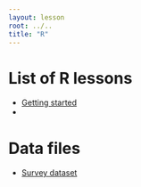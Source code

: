 ```yaml
---
layout: lesson
root: ../..
title: "R"
---
```


# List of R lessons

* [Getting started](01-starting-with-data.html)
*

# Data files

*  [Survey dataset](https://github.com/datacarpentry/2014-09-29-iDigBio/raw/master/data/biology/surveys.csv)
